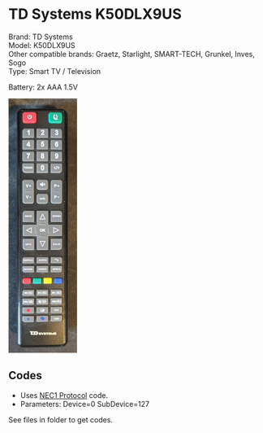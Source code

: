 # TD Systems K50DLX9US

Brand: TD Systems  
Model: K50DLX9US  
Other compatible brands: Graetz, Starlight, SMART-TECH, Grunkel, Inves, Sogo  
Type: Smart TV / Television

Battery: 2x AAA 1.5V

![Remote](remote.jpg)

## Codes

- Uses [NEC1 Protocol](https://www.sbprojects.net/knowledge/ir/nec.php) code.
- Parameters: Device=0 SubDevice=127

See files in folder to get codes.
